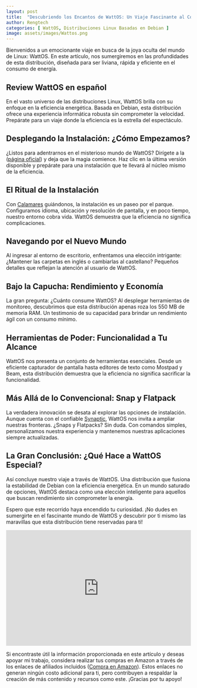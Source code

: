 ```yaml
---
layout: post
title:  "Descubriendo los Encantos de WattOS: Un Viaje Fascinante al Corazón de la Eficiencia Energética en Linux"
author: Rengtech
categories: [ WattOS, Distribuciones Linux Basadas en Debian ]
image: assets/images/Wattos.png
---
```


Bienvenidos a un emocionante viaje en busca de la joya oculta del mundo de Linux: WattOS. En este artículo, nos sumergiremos en las profundidades de esta distribución, diseñada para ser liviana, rápida y eficiente en el consumo de energía.

## Review WattOS en español

En el vasto universo de las distribuciones Linux, WattOS brilla con su enfoque en la eficiencia energética. Basada en Debian, esta distribución ofrece una experiencia informática robusta sin comprometer la velocidad. Prepárate para un viaje donde la eficiencia es la estrella del espectáculo.

## Desplegando la Instalación: ¿Cómo Empezamos?

¿Listos para adentrarnos en el misterioso mundo de WattOS? Dirígete a la (<a href="https://www.planetwatt.com/" rel="nofollow">página oficial</a>)  y deja que la magia comience. Haz clic en la última versión disponible y prepárate para una instalación que te llevará al núcleo mismo de la eficiencia.

## El Ritual de la Instalación

Con [Calamares](#) guiándonos, la instalación es un paseo por el parque. Configuramos idioma, ubicación y resolución de pantalla, y en poco tiempo, nuestro entorno cobra vida. WattOS demuestra que la eficiencia no significa complicaciones.

## Navegando por el Nuevo Mundo

Al ingresar al entorno de escritorio, enfrentamos una elección intrigante: ¿Mantener las carpetas en inglés o cambiarlas al castellano? Pequeños detalles que reflejan la atención al usuario de WattOS.

## Bajo la Capucha: Rendimiento y Economía

La gran pregunta: ¿Cuánto consume WattOS? Al desplegar herramientas de monitoreo, descubrimos que esta distribución apenas roza los 550 MB de memoria RAM. Un testimonio de su capacidad para brindar un rendimiento ágil con un consumo mínimo.

## Herramientas de Poder: Funcionalidad a Tu Alcance

WattOS nos presenta un conjunto de herramientas esenciales. Desde un eficiente capturador de pantalla hasta editores de texto como Mostpad y Beam, esta distribución demuestra que la eficiencia no significa sacrificar la funcionalidad.

## Más Allá de lo Convencional: Snap y Flatpack

La verdadera innovación se desata al explorar las opciones de instalación. Aunque cuenta con el confiable [Synaptic](#), WattOS nos invita a ampliar nuestras fronteras. ¿Snaps y Flatpacks? Sin duda. Con comandos simples, personalizamos nuestra experiencia y mantenemos nuestras aplicaciones siempre actualizadas.

## La Gran Conclusión: ¿Qué Hace a WattOS Especial?

Así concluye nuestro viaje a través de WattOS. Una distribución que fusiona la estabilidad de Debian con la eficiencia energética. En un mundo saturado de opciones, WattOS destaca como una elección inteligente para aquellos que buscan rendimiento sin comprometer la energía.

Espero que este recorrido haya encendido tu curiosidad. ¡No dudes en sumergirte en el fascinante mundo de WattOS y descubrir por ti mismo las maravillas que esta distribución tiene reservadas para ti!


<iframe style="width:100%;" height="315" src="https://www.youtube.com/embed/T63tMk77l_w?si=XQUXRrGqsHPyzJX8" frameborder="0" allowfullscreen></iframe>

Si encontraste útil la información proporcionada en este artículo y deseas apoyar mi trabajo, considera realizar tus compras en Amazon a través de los enlaces de afiliados incluidos (<a href="https://amzn.to/3Rknqjn" rel="nofollow">Compra en Amazon</a>). Estos enlaces no generan ningún costo adicional para ti, pero contribuyen a respaldar la creación de más contenido y recursos como este. ¡Gracias por tu apoyo!


